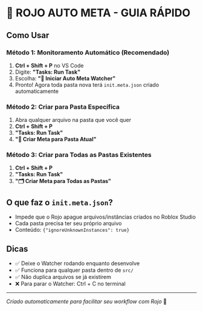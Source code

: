 # 🚀 ROJO AUTO META - GUIA RÁPIDO

## Como Usar

### Método 1: Monitoramento Automático (Recomendado)
1. **Ctrl + Shift + P** no VS Code
2. Digite: **"Tasks: Run Task"**
3. Escolha: **"🚀 Iniciar Auto Meta Watcher"**
4. Pronto! Agora toda pasta nova terá `init.meta.json` criado automaticamente

### Método 2: Criar para Pasta Específica
1. Abra qualquer arquivo na pasta que você quer
2. **Ctrl + Shift + P**
3. **"Tasks: Run Task"**
4. **"📁 Criar Meta para Pasta Atual"**

### Método 3: Criar para Todas as Pastas Existentes
1. **Ctrl + Shift + P**
2. **"Tasks: Run Task"**
3. **"🗂️ Criar Meta para Todas as Pastas"**

## O que faz o `init.meta.json`?
- Impede que o Rojo apague arquivos/instâncias criados no Roblox Studio
- Cada pasta precisa ter seu próprio arquivo
- Conteúdo: `{"ignoreUnknownInstances": true}`

## Dicas
- ✅ Deixe o Watcher rodando enquanto desenvolve
- ✅ Funciona para qualquer pasta dentro de `src/`
- ✅ Não duplica arquivos se já existirem
- ❌ Para parar o Watcher: Ctrl + C no terminal

---
*Criado automaticamente para facilitar seu workflow com Rojo* 🎯
